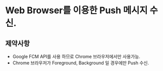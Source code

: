 # Web Browser를 이용한 Push 메시지 수신.
## 제약사항
 - Google FCM API를 사용 하므로 Chrome 브라우저에서만 사용가능.
 - Chrome 브라우저가 Foreground, Background 일 경우에만 Push 수신.
